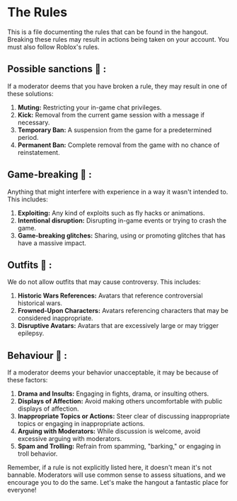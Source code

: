 # The Rules

This is a file documenting the rules that can be found in the hangout. Breaking these rules may result in actions being taken on your account. You must also follow Roblox's rules.

## Possible sanctions 🔨 :
If a moderator deems that you have broken a rule, they may result in one of these solutions:
1. **Muting:** Restricting your in-game chat privileges.
2. **Kick:** Removal from the current game session with a message if necessary.
3. **Temporary Ban:** A suspension from the game for a predetermined period.
4. **Permanent Ban:** Complete removal from the game with no chance of reinstatement.

## Game-breaking 🎯 :
Anything that might interfere with experience in a way it wasn't intended to. This includes:
1. **Exploiting:** Any kind of exploits such as fly hacks or animations.
2. **Intentional disruption:** Disrupting in-game events or trying to crash the game.
3. **Game-breaking glitches:** Sharing, using or promoting glitches that has have a massive impact.

## Outfits 👔 :
We do not allow outfits that may cause controversy. This includes:
1. **Historic Wars References:** Avatars that reference controversial historical wars.
2. **Frowned-Upon Characters:** Avatars referencing characters that may be considered inappropriate.
3. **Disruptive Avatars:** Avatars that are excessively large or may trigger epilepsy.

## Behaviour 🦦 :
If a moderator deems your behavior unacceptable, it may be because of these factors:
1. **Drama and Insults:** Engaging in fights, drama, or insulting others.
2. **Displays of Affection:** Avoid making others uncomfortable with public displays of affection.
3. **Inappropriate Topics or Actions:** Steer clear of discussing inappropriate topics or engaging in inappropriate actions.
4. **Arguing with Moderators:** While discussion is welcome, avoid excessive arguing with moderators.
5. **Spam and Trolling:** Refrain from spamming, "barking," or engaging in troll behavior.

Remember, if a rule is not explicitly listed here, it doesn't mean it's not bannable. Moderators will use common sense to assess situations, and we encourage you to do the same. Let's make the hangout a fantastic place for everyone!
